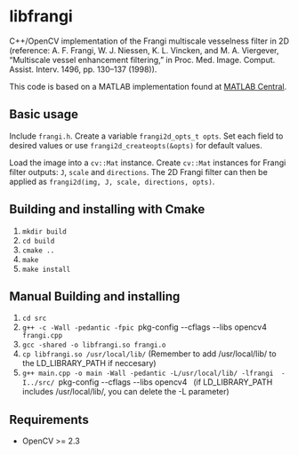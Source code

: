 libfrangi
=========

C++/OpenCV implementation of the Frangi multiscale vesselness filter in 2D (reference:
A. F. Frangi, W. J. Niessen, K. L. Vincken, and M. A. Viergever, “Multiscale vessel enhancement filtering,”
in Proc. Med. Image. Comput. Assist. Interv. 1496, pp. 130–137 (1998)).

This code is based on a MATLAB implementation found at [MATLAB Central](http://www.mathworks.com/matlabcentral/fileexchange/24409-hessian-based-frangi-vesselness-filter). 

Basic usage
-----------

Include `frangi.h`. Create a variable `frangi2d_opts_t opts`. Set each field
to desired values or use `frangi2d_createopts(&opts)` for default values. 

Load the image into a `cv::Mat` instance. Create `cv::Mat` instances
for Frangi filter outputs: `J`, `scale` and `directions`. The 2D Frangi
filter can then be applied as `frangi2d(img, J, scale, directions, opts)`.

Building and installing with Cmake
-----------------------

1. `mkdir build`
2. `cd build`
3. `cmake ..`
4. `make`
5. `make install`

Manual Building and installing
----------------------------

1. `cd src`
2. `g++ -c -Wall -pedantic -fpic `pkg-config --cflags --libs opencv4` frangi.cpp`
3. `gcc -shared -o libfrangi.so frangi.o`
4. `cp libfrangi.so /usr/local/lib/`  (Remember to add /usr/local/lib/ to the LD_LIBRARY_PATH if neccesary)
5. `g++ main.cpp -o main -Wall -pedantic -L/usr/local/lib/ -lfrangi  -I../src/ `pkg-config --cflags --libs opencv4` ` (if LD_LIBRARY_PATH includes /usr/local/lib/, you can delete the -L parameter)

Requirements
------------

* OpenCV >= 2.3
